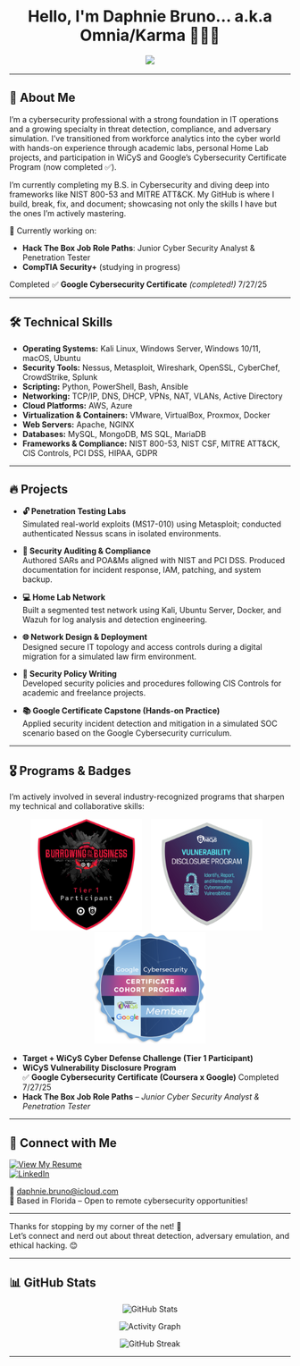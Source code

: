 <h1 align="center">Hello, I'm Daphnie Bruno… a.k.a Omnia/Karma 👩🏾‍💻</h1>

<p align="center">
  <img src="https://readme-typing-svg.demolab.com?font=Fira+Code&size=24&pause=1800&width=1025&repeat=true&lines=Cybersecurity+Analyst+%7C+Threat+Detection+%7C+Red+Team++%7C+HTB+Apprentice" />
</p>

---

## 🌟 About Me

I’m a cybersecurity professional with a strong foundation in IT operations and a growing specialty in threat detection, compliance, and adversary simulation. I’ve transitioned from workforce analytics into the cyber world with hands-on experience through academic labs, personal Home Lab projects, and participation in WiCyS and Google’s Cybersecurity Certificate Program (now completed ✅).

I’m currently completing my B.S. in Cybersecurity and diving deep into frameworks like NIST 800-53 and MITRE ATT&CK. My GitHub is where I build, break, fix, and document; showcasing not only the skills I have but the ones I’m actively mastering.

🧪 Currently working on:  
- **Hack The Box Job Role Paths**: Junior Cyber Security Analyst & Penetration Tester  
- **CompTIA Security+** (studying in progress)

Completed 
✅ **Google Cybersecurity Certificate** *(completed!)*  7/27/25

---

## 🛠️ Technical Skills

- **Operating Systems:** Kali Linux, Windows Server, Windows 10/11, macOS, Ubuntu  
- **Security Tools:** Nessus, Metasploit, Wireshark, OpenSSL, CyberChef, CrowdStrike, Splunk  
- **Scripting:** Python, PowerShell, Bash, Ansible  
- **Networking:** TCP/IP, DNS, DHCP, VPNs, NAT, VLANs, Active Directory  
- **Cloud Platforms:** AWS, Azure  
- **Virtualization & Containers:** VMware, VirtualBox, Proxmox, Docker  
- **Web Servers:** Apache, NGINX  
- **Databases:** MySQL, MongoDB, MS SQL, MariaDB  
- **Frameworks & Compliance:** NIST 800-53, NIST CSF, MITRE ATT&CK, CIS Controls, PCI DSS, HIPAA, GDPR  

---

## 🔥 Projects

- **🔓 Penetration Testing Labs**  
  Simulated real-world exploits (MS17-010) using Metasploit; conducted authenticated Nessus scans in isolated environments.

- **🧾 Security Auditing & Compliance**  
  Authored SARs and POA&Ms aligned with NIST and PCI DSS. Produced documentation for incident response, IAM, patching, and system backup.

- **💻 Home Lab Network**  
  Built a segmented test network using Kali, Ubuntu Server, Docker, and Wazuh for log analysis and detection engineering.

- **🌐 Network Design & Deployment**  
  Designed secure IT topology and access controls during a digital migration for a simulated law firm environment.

- **📜 Security Policy Writing**  
  Developed security policies and procedures following CIS Controls for academic and freelance projects.

- **📚 Google Certificate Capstone (Hands-on Practice)**  
  Applied security incident detection and mitigation in a simulated SOC scenario based on the Google Cybersecurity curriculum.

---

## 🎖️ Programs & Badges

I’m actively involved in several industry-recognized programs that sharpen my technical and collaborative skills:

<p align="center">
  <img src="https://github.com/OmniaParatus3288/OmniaParatus3288/blob/main/images/Tier%201%20Badge.png?raw=true" alt="Target WiCyS Cyber Defense Challenge Tier 1 Badge" width="200"/>
  &nbsp;&nbsp;
  <img src="https://github.com/OmniaParatus3288/OmniaParatus3288/blob/main/images/WiCyS%20VDP%202025%20-%20Badge.png?raw=true" alt="WiCyS Vulnerability Disclosure Program Badge" width="200"/>
  &nbsp;&nbsp;
  <img src="https://github.com/OmniaParatus3288/OmniaParatus3288/blob/main/images/googlewicys.png?raw=true" alt="Google Cybersecurity Cohort Badge" width="200"/>
</p>

- **Target + WiCyS Cyber Defense Challenge (Tier 1 Participant)**  
- **WiCyS Vulnerability Disclosure Program**  
✅ **Google Cybersecurity Certificate (Coursera x Google)**  Completed 7/27/25
- **Hack The Box Job Role Paths** – *Junior Cyber Security Analyst & Penetration Tester*

---

## 🤝 Connect with Me

[![View My Resume](https://img.shields.io/badge/GitHub-Resume-blue?style=for-the-badge&logo=github)](https://github.com/OmniaParatus3288/Resume)  
[![LinkedIn](https://img.shields.io/badge/LinkedIn-Connect-blue?style=for-the-badge&logo=linkedin)](https://www.linkedin.com/in/bruno-daphnie/)

📧 [daphnie.bruno@icloud.com](mailto:daphnie.bruno@icloud.com)  
📍 Based in Florida – Open to remote cybersecurity opportunities!

---

Thanks for stopping by my corner of the net! 💜  
Let’s connect and nerd out about threat detection, adversary emulation, and ethical hacking. 😊

---

## 📊 GitHub Stats

<p align="center">
  <img src="https://github-readme-stats.vercel.app/api?username=OmniaParatus3288&show_icons=true&theme=dracula" alt="GitHub Stats" />
</p>

<p align="center">
  <img src="https://github-readme-activity-graph.vercel.app/graph?username=OmniaParatus3288&theme=dracula" alt="Activity Graph" />
</p>

<p align="center">
  <img src="https://streak-stats.demolab.com?user=OmniaParatus3288&theme=dracula&date_format=M%20j%5B%2C%20Y%5D" alt="GitHub Streak" />
</p>

---
